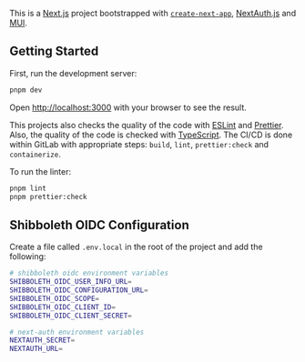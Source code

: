This is a [Next.js](https://nextjs.org/) project bootstrapped with [`create-next-app`](https://github.com/vercel/next.js/tree/canary/packages/create-next-app), [NextAuth.js](https://next-auth.js.org/) and [MUI](https://mui.com/).

## Getting Started

First, run the development server:

```bash
pnpm dev
```

Open [http://localhost:3000](http://localhost:3000) with your browser to see the result.

This projects also checks the quality of the code with [ESLint](https://eslint.org/) and [Prettier](https://prettier.io/). Also, the quality of the code is checked with [TypeScript](https://www.typescriptlang.org/). The CI/CD is done within GitLab with appropriate steps: `build`, `lint`, `prettier:check` and `containerize`.

To run the linter:

```bash
pnpm lint
pnpm prettier:check
```

## Shibboleth OIDC Configuration

Create a file called `.env.local` in the root of the project and add the following:

```bash
# shibboleth oidc environment variables
SHIBBOLETH_OIDC_USER_INFO_URL=
SHIBBOLETH_OIDC_CONFIGURATION_URL=
SHIBBOLETH_OIDC_SCOPE=
SHIBBOLETH_OIDC_CLIENT_ID=
SHIBBOLETH_OIDC_CLIENT_SECRET=

# next-auth environment variables
NEXTAUTH_SECRET=
NEXTAUTH_URL=
```
